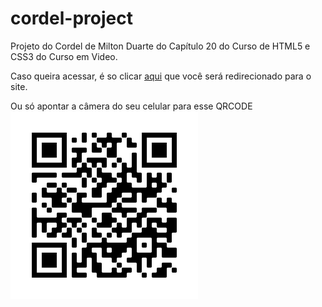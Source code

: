 # cordel-project
Projeto do Cordel de Milton Duarte do Capítulo 20 do Curso de HTML5 e CSS3 do Curso em Video.

Caso queira acessar, é so clicar [aqui](https://vitox013.github.io/cordel-project/) que você será redirecionado para o site.

Ou só apontar a câmera do seu celular para esse QRCODE <br>
![QRCODE](https://github.com/vitox013/cordel-project/blob/main/imagens/cordel-project-qrcode.png)
